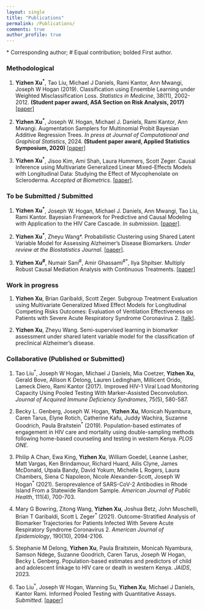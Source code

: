 ```yaml
---
layout: single
title: "Publications"
permalink: /Publications/
comments: true
author_profile: true
---
```


\* Corresponding author; \# Equal contribution; bolded First author.

### Methodological

1. **Yizhen Xu<sup>\*</sup>**, Tao Liu, Michael J Daniels, Rami Kantor, Ann Mwangi, Joseph W Hogan (2019). Classification using Ensemble Learning under Weighted Misclassification Loss. *Statistics in Medicine*, 38(11), 2002-2012.  **(Student paper award, ASA Section on Risk Analysis, 2017)** <a href="https://www.ncbi.nlm.nih.gov/pmc/articles/PMC7045125/"> [paper] </a>

2. **Yizhen Xu<sup>\*</sup>**, Joseph W. Hogan, Michael J. Daniels, Rami Kantor, Ann Mwangi. Augmentation Samplers for Multinomial Probit Bayesian Additive Regression Trees. *In press at Journal of Computational and Graphical Statistics*, 2024. **(Student paper award, Applied Statistics Symposium, 2020)** <a href="/assets/pdffiles/MPBART_samplers.pdf"> [paper] </a>

3. **Yizhen Xu<sup>\*</sup>**, Jisoo Kim, Ami Shah, Laura Hummers, Scott Zeger. Causal Inference using Multivariate Generalized Linear
Mixed-Effects Models with Longitudinal Data: Studying the Effect of Mycophenolate on Scleroderma. *Accepted at Biometrics*. <a href="/assets/pdffiles/Scleroderma.pdf">[paper]</a>.

### To be Submitted / Submitted

1. **Yizhen Xu<sup>\*</sup>**, Joseph W. Hogan, Michael J. Daniels, Ann Mwangi, Tao Liu, Rami Kantor. Bayesian Framework for Predictive and Causal Modeling with Application to the HIV Care Cascade. *In submission*. <a href="/assets/pdffiles/draft w author details.pdf">[paper]</a>.

2. **Yizhen Xu<sup>\*</sup>**, Zheyu Wang*. Probabilistic Clustering using Shared Latent Variable Model for Assessing  Alzheimer’s Disease Biomarkers. *Under review at the Biostatistics Journal*. <a href="/assets/pdffiles/ZW1.pdf">[paper]</a>.

3. **Yizhen Xu<sup>\#</sup>**, Numair Sani<sup>\#</sup>, Amir Ghassami<sup>\#*</sup>, Ilya Shpitser. Multiply Robust Causal Mediation Analysis with Continuous Treatments. <a href="/assets/pdffiles/Mediation.pdf"> [paper] </a>


### Work in progress

1. **Yizhen Xu**, Brian Garibaldi, Scott Zeger. Subgroup Treatment Evaluation using Multivariate Generalized Mixed Effect Models for Longitudinal Competing Risks Outcomes: Evaluation of Ventilation Effectiveness on Patients with Severe Acute Respiratory Syndrome Coronavirus 2. <a href="/assets/Talk_slides/YX_JSM_2021.pdf">[talk]</a>.

2. **Yizhen Xu**, Zheyu Wang. Semi-supervised learning in biomarker assessment under shared latent variable model for the classification of preclinical Alzheimer’s disease.

### Collaborative (Published or Submitted)

1. Tao Liu<sup>\*</sup>, Joseph W Hogan, Michael J Daniels, Mia Coetzer, **Yizhen Xu**, Gerald Bove, Allison K Delong, Lauren Ledingham, Millicent Orido, Lameck Diero, Rami Kantor (2017). Improved HIV-1 Viral Load Monitoring Capacity Using Pooled Testing With Marker-Assisted Deconvolution. *Journal of
Acquired Immune Deficiency Syndromes*, 75(5), 580-587.

2. Becky L. Genberg, Joseph W. Hogan, **Yizhen Xu**, Monicah Nyambura, Caren Tarus, Elyne Rotich, Catherine Kafu, Juddy Wachira, Suzanne Goodrich, Paula Braitstein<sup>\*</sup> (2019). Population-based estimates of engagement in HIV care and mortality using double-sampling methods following home-based counseling and testing in western Kenya. *PLOS ONE*.

3. Philip A Chan, Ewa King, **Yizhen Xu**, William Goedel, Leanne Lasher, Matt Vargas, Ken Brindamour, Richard Huard, Ailis Clyne, James McDonald, Utpala Bandy, David Yokum, Michelle L Rogers, Laura Chambers, Siena C Napoleon, Nicole Alexander-Scott, Joseph W Hogan<sup>\*</sup> (2021). Seroprevalence of SARS-CoV-2 Antibodies in Rhode Island From a Statewide Random Sample. *American Journal of Public Health*, 111(4), 700-703.

4. Mary G Bowring, Zitong Wang, **Yizhen Xu**, Joshua Betz, John Muschelli, Brian T Garibaldi, Scott L Zeger<sup>\*</sup> (2021). Outcome-Stratified Analysis of Biomarker Trajectories for Patients Infected With Severe Acute Respiratory Syndrome Coronavirus 2. *American Journal of Epidemiology*, 190(10), 2094-2106.

5. Stephanie M Delong, **Yizhen Xu**, Paula Braitstein, Monicah Nyambura, Samson Ndege, Suzanne Goodrich, Caren Tarus, Joseph W Hogan, Becky L Genberg. Population-based estimates and predictors of child and adolescent linkage to HIV care or death in western Kenya. *JAIDS*, 2023.

6. Tao Liu<sup>\*</sup>, Joseph W Hogan, Wanning Su, **Yizhen Xu**, Michael J Daniels, Kantor Rami. Informed Pooled Testing with Quantitative Assays. *Submitted*. <a href="https://arxiv.org/abs/2011.00404"> [paper] </a>
 

